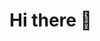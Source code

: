 # Hi there 👋

<!--
**AshtaLaVista/AshtaLaVista** is a ✨ _special_ ✨ repository because its `README.md` (this file) appears on your GitHub profile.

Here are some ideas to get you started:

- 🔭 I’m currently working on ...
- 🌱 I’m currently learning ...
- 👯 I’m looking to collaborate on ...
- 🤔 I’m looking for help with ...
- 💬 Ask me about ...
- 📫 How to reach me: ...
- 😄 Pronouns: ...
- ⚡ Fun fact: ...>
- ![Alt](Сертификат Нетология Аналитика данных.pdf)
-- <img src="Сертификат Нетология Аналитика данных.pdf"  width="200" height="200"/>
